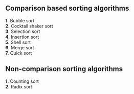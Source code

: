## Comparison based sorting algorithms
**1.** Bubble sort  
**2.** Cocktail shaker sort  
**3.** Selection sort  
**4.** Insertion sort  
**5.** Shell sort  
**6.** Merge sort  
**7.** Quick sort  

## Non-comparison sorting algorithms
**1.** Counting sort  
**2.** Radix sort
